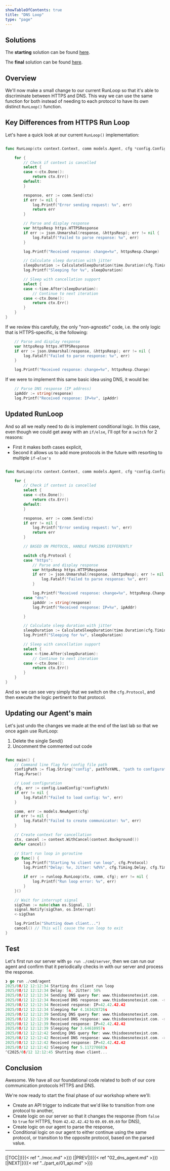 ```yaml
---
showTableOfContents: true
title: "DNS Loop"
type: "page"
---
```

## Solutions
The **starting** solution can be found [here](https://github.com/faanross/workshop_antisyphon_18092025/tree/main/Lesson08_Begin).

The **final** solution can be found [here](https://github.com/faanross/workshop_antisyphon_18092025/tree/main/Lesson08_Done).

## Overview

We'll now make a small change to our current RunLoop so that it's able to discriminate between HTTPS and DNS. This way we can use the same function for both instead of needing to each protocol to have its own distinct `RunLoop()` function.





## Key Differences from HTTPS Run Loop

Let's have a quick look at our current `RunLoop()` implementation:

```go

func RunLoop(ctx context.Context, comm models.Agent, cfg *config.Config) error {

	for {
		// Check if context is cancelled
		select {
		case <-ctx.Done():
			return ctx.Err()
		default:
		}

		response, err := comm.Send(ctx)
		if err != nil {
			log.Printf("Error sending request: %v", err)
			return err
		}

		// Parse and display response
		var httpsResp https.HTTPSResponse
		if err := json.Unmarshal(response, &httpsResp); err != nil {
			log.Fatalf("Failed to parse response: %v", err)
		}

		log.Printf("Received response: change=%v", httpsResp.Change)

		// Calculate sleep duration with jitter
		sleepDuration := CalculateSleepDuration(time.Duration(cfg.Timing.Delay), cfg.Timing.Jitter)
		log.Printf("Sleeping for %v", sleepDuration)

		// Sleep with cancellation support
		select {
		case <-time.After(sleepDuration):
			// Continue to next iteration
		case <-ctx.Done():
			return ctx.Err()
		}
	}
}
```


If we review this carefully, the only "non-agnostic" code, i.e. the only logic that is HTTPS-specific, is the following:

```go
	// Parse and display response
	var httpsResp https.HTTPSResponse
	if err := json.Unmarshal(response, &httpsResp); err != nil {
		log.Fatalf("Failed to parse response: %v", err)
	}

	log.Printf("Received response: change=%v", httpsResp.Change)
```


If we were to implement this same basic idea using DNS, it would be:
```go
	// Parse DNS response (IP address)
	ipAddr := string(response)
	log.Printf("Received response: IP=%v", ipAddr)
```



## Updated RunLoop

And so all we really need to do is implement conditional logic. In this case, even though we could get away with an `if/else`, I'll opt for a `switch` for 2 reasons:
- First it makes both cases explicit,
- Second it allows us to add more protocols in the future with resorting to multiple `if-else's`


```go

func RunLoop(ctx context.Context, comm models.Agent, cfg *config.Config) error {

	for {
		// Check if context is cancelled
		select {
		case <-ctx.Done():
			return ctx.Err()
		default:
		}

		response, err := comm.Send(ctx)
		if err != nil {
			log.Printf("Error sending request: %v", err)
			return err
		}

		// BASED ON PROTOCOL, HANDLE PARSING DIFFERENTLY

		switch cfg.Protocol {
		case "https":
			// Parse and display response
			var httpsResp https.HTTPSResponse
			if err := json.Unmarshal(response, &httpsResp); err != nil {
				log.Fatalf("Failed to parse response: %v", err)
			}

			log.Printf("Received response: change=%v", httpsResp.Change)
		case "dns":
			ipAddr := string(response)
			log.Printf("Received response: IP=%v", ipAddr)

		}

		// Calculate sleep duration with jitter
		sleepDuration := CalculateSleepDuration(time.Duration(cfg.Timing.Delay), cfg.Timing.Jitter)
		log.Printf("Sleeping for %v", sleepDuration)

		// Sleep with cancellation support
		select {
		case <-time.After(sleepDuration):
			// Continue to next iteration
		case <-ctx.Done():
			return ctx.Err()
		}
	}
}
```


And so we can see very simply that we switch on the `cfg.Protocol`, and then execute the logic pertinent to that protocol.

## Updating our Agent's main

Let's just undo the changes we made at the end of the last lab so that we once again use RunLoop:
1. Delete the single Send()
2. Uncomment the commented out code

```go

func main() {
	// Command line flag for config file path
	configPath := flag.String("config", pathToYAML, "path to configuration file")
	flag.Parse()

	// Load configuration
	cfg, err := config.LoadConfig(*configPath)
	if err != nil {
		log.Fatalf("Failed to load config: %v", err)
	}

	comm, err := models.NewAgent(cfg)
	if err != nil {
		log.Fatalf("Failed to create communicator: %v", err)
	}

	// Create context for cancellation
	ctx, cancel := context.WithCancel(context.Background())
	defer cancel()

	// Start run loop in goroutine
	go func() {
		log.Printf("Starting %s client run loop", cfg.Protocol)
		log.Printf("Delay: %v, Jitter: %d%%", cfg.Timing.Delay, cfg.Timing.Jitter)

		if err := runloop.RunLoop(ctx, comm, cfg); err != nil {
			log.Printf("Run loop error: %v", err)
		}
	}()

	// Wait for interrupt signal
	sigChan := make(chan os.Signal, 1)
	signal.Notify(sigChan, os.Interrupt)
	<-sigChan

	log.Println("Shutting down client...")
	cancel() // This will cause the run loop to exit
}
```



## Test

Let's first run our server with `go run ./cmd/server`,  then we can run our agent and confirm that it periodically checks in with our server and process the response.


```go
❯ go run ./cmd/agent
2025/08/12 12:12:34 Starting dns client run loop
2025/08/12 12:12:34 Delay: 5s, Jitter: 50%
2025/08/12 12:12:34 Sending DNS query for: www.thisdoesnotexist.com.
2025/08/12 12:12:34 Received DNS response: www.thisdoesnotexist.com. -> 42.42.42.42
2025/08/12 12:12:34 Received response: IP=42.42.42.42
2025/08/12 12:12:34 Sleeping for 4.163428726s
2025/08/12 12:12:39 Sending DNS query for: www.thisdoesnotexist.com.
2025/08/12 12:12:39 Received DNS response: www.thisdoesnotexist.com. -> 42.42.42.42
2025/08/12 12:12:39 Received response: IP=42.42.42.42
2025/08/12 12:12:39 Sleeping for 3.64610957s
2025/08/12 12:12:42 Sending DNS query for: www.thisdoesnotexist.com.
2025/08/12 12:12:42 Received DNS response: www.thisdoesnotexist.com. -> 42.42.42.42
2025/08/12 12:12:42 Received response: IP=42.42.42.42
2025/08/12 12:12:42 Sleeping for 5.117270683s
^C2025/08/12 12:12:45 Shutting down client...

```



## Conclusion
Awesome. We have all our foundational code related to both of our core communication protocols HTTPS and DNS.

We're now ready to start the final phase of our workshop where we'll:
- Create an API trigger to indicate that we'd like to transition from one protocol to another,
- Create logic on our server so that it changes the response (from `false` to `true` for HTTPS, from `42.42.42.42` to `69.69.69.69` for DNS),
- Create logic on our agent to parse the response,
- Conditional logic on our agent to either continue using the same protocol, or transition to the opposite protocol, based on the parsed value.




___
[|TOC|]({{< ref "../moc.md" >}})
[|PREV|]({{< ref "02_dns_agent.md" >}})
[|NEXT|]({{< ref "../part_e/01_api.md" >}})